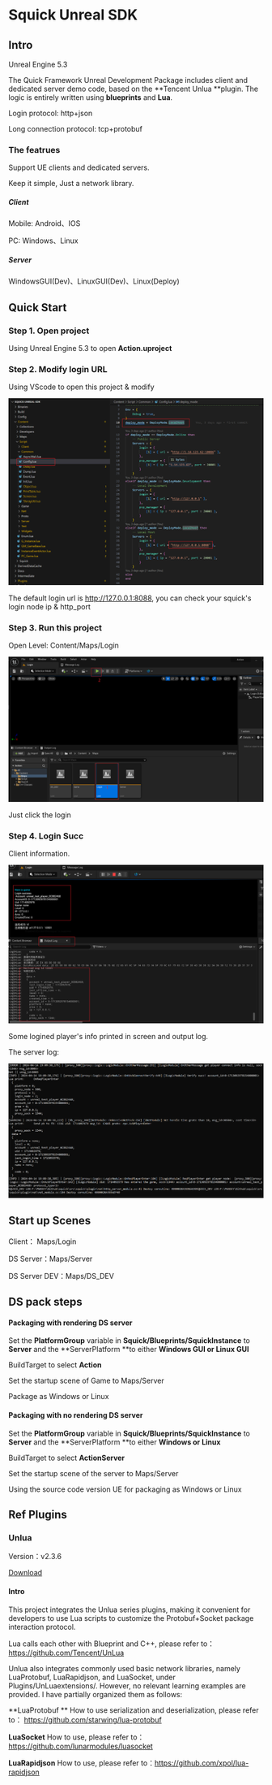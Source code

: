 # Squick Unreal SDK

## Intro

Unreal Engine 5.3

The Quick Framework Unreal Development Package includes client and dedicated server demo code, based on the **Tencent Unlua **plugin. The logic is entirely written using **blueprints** and **Lua**.

Login protocol: http+json

Long connection protocol: tcp+protobuf



### The featrues

Support UE clients and dedicated servers.

Keep it simple, Just a network library.



##### Client

Mobile: Android、IOS

PC: Windows、Linux

##### Server

WindowsGUI(Dev)、LinuxGUI(Dev)、Linux(Deploy)



## Quick Start

### Step 1. Open project

Using Unreal Engine 5.3 to open **Action.uproject**



### Step 2. Modify login URL

Using VScode to open this project & modify

![image-20240414190343195](./Docs/Images/image-20240414190343195.png)

The default login url is http://127.0.0.1:8088, you can check your squick's login node ip & http_port



### Step 3. Run this project

Open Level: Content/Maps/Login

![image-20240414190812275](/Docs/Images/image-20240414190812275.png)

Just click the login



### Step 4. Login Succ

Client information.

![image-20240414190812275](/Docs/Images/Snipaste_2024-04-14_19-10-18.png)

Some logined player's info printed in screen and output log.

The server log:

![image-20240414190812275](/Docs/Images/Snipaste_2024-04-14_19-12-46.png)



## Start up Scenes

Client： Maps/Login

DS Server：Maps/Server

DS Server DEV：Maps/DS_DEV



## DS pack steps



#### Packaging with rendering DS server

Set the **PlatformGroup** variable in **Squick/Blueprints/SquickInstance** to **Server** and the **ServerPlatform **to either **Windows GUI or Linux GUI**

BuildTarget to select **Action**

Set the startup scene of Game to Maps/Server

Package as Windows or Linux



#### Packaging with no rendering DS server 

Set the **PlatformGroup** variable in **Squick/Blueprints/SquickInstance** to **Server** and the **ServerPlatform **to either **Windows or Linux**

BuildTarget to select **ActionServer**

Set the startup scene of the server to Maps/Server

Using the source code version UE for packaging as Windows or Linux





## Ref Plugins

### Unlua

Version：v2.3.6

[Download](https://img.shields.io/github/v/release/Tencent/UnLua)

#### Intro

This project integrates the Unlua series plugins, making it convenient for developers to use Lua scripts to customize the Protobuf+Socket package interaction protocol.

Lua calls each other with Blueprint and C++, please refer to：https://github.com/Tencent/UnLua



Unlua also integrates commonly used basic network libraries, namely LuaProtobuf, LuaRapidjson, and LuaSocket, under Plugins/UnLuaextensions/. However, no relevant learning examples are provided. I have partially organized them as follows:

**LuaProtobuf ** How to use serialization and deserialization, please refer to： https://github.com/starwing/lua-protobuf

**LuaSocket** How to use, please refer to：https://github.com/lunarmodules/luasocket

**LuaRapidjson** How to use, please refer to：https://github.com/xpol/lua-rapidjson
